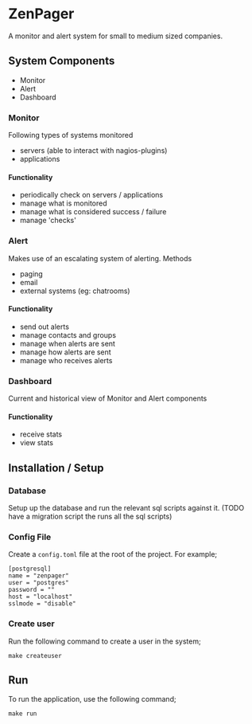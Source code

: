 # ZenPager

A monitor and alert system for small to medium sized companies.


## System Components

- Monitor
- Alert
- Dashboard


### Monitor


Following types of systems monitored
- servers (able to interact with nagios-plugins)
- applications


#### Functionality
- periodically check on servers / applications
- manage what is monitored
- manage what is considered success / failure
- manage 'checks'


### Alert

Makes use of an escalating system of alerting.
Methods
- paging
- email
- external systems (eg: chatrooms)

#### Functionality
- send out alerts
- manage contacts and groups
- manage when alerts are sent
- manage how alerts are sent
- manage who receives alerts


### Dashboard

Current and historical view of Monitor and Alert components

#### Functionality
- receive stats
- view stats


## Installation / Setup

### Database

Setup up the database and run the relevant sql scripts against it.
(TODO have a migration script the runs all the sql scripts)

### Config File

Create a `config.toml` file at the root of the project. For example;

    [postgresql]
    name = "zenpager"
    user = "postgres"
    password = ""
    host = "localhost"
    sslmode = "disable"

### Create user

Run the following command to create a user in the system;

    make createuser


## Run

To run the application, use the following command;

    make run
